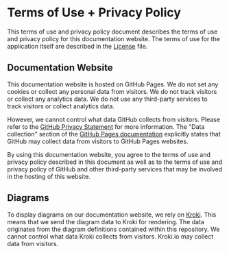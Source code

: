 # Terms of Use + Privacy Policy

This terms of use and privacy policy document describes the terms of use and privacy policy for this documentation website. The terms of use for the application itself are described in the [License](license.md) file.

## Documentation Website

This documentation website is hosted on GitHub Pages. We do not set any cookies or collect any personal data from visitors. We do not track visitors or collect any analytics data. We do not use any third-party services to track visitors or collect analytics data.

However, we cannot control what data GitHub collects from visitors. Please refer to the [GitHub Privacy Statement](https://docs.github.com/en/site-policy/privacy-policies/github-general-privacy-statement) for more information. The "Data collection" section of the [GitHub Pages documentation](https://docs.github.com/en/pages/getting-started-with-github-pages/about-github-pages#data-collection) explicitly states that GitHub may collect data from visitors to GitHub Pages websites.

By using this documentation website, you agree to the terms of use and privacy policy described in this document as well as to the terms of use and privacy policy of GitHub and other third-party services that may be involved in the hosting of this website.

## Diagrams

To display diagrams on our documentation website, we rely on [Kroki](https://kroki.io). This means that we send the diagram data to Kroki for rendering. The data originates from the diagram definitions contained within this repository. We cannot control what data Kroki collects from visitors. Kroki.io may collect data from visitors.
